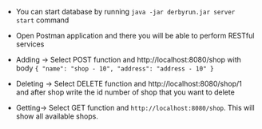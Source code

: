 - You can start database by running ```java -jar derbyrun.jar server start``` command

- Open Postman application and there you will be able to perform RESTful services

- Adding -> Select POST function and http://localhost:8080/shop with body ```{
  "name": "shop - 10",
  "address": "address - 10"
  }```

- Deleting -> Select DELETE function and http://localhost:8080/shop/1 and after shop write the id number of shop that you want to delete

- Getting-> Select GET function and ```http://localhost:8080/shop```. This will show all available shops.
